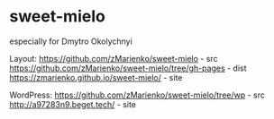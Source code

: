 # sweet-mielo
especially for Dmytro Okolychnyi

Layout:
https://github.com/zMarienko/sweet-mielo - src
https://github.com/zMarienko/sweet-mielo/tree/gh-pages - dist
https://zmarienko.github.io/sweet-mielo/ - site

WordPress:
https://github.com/zMarienko/sweet-mielo/tree/wp - src
http://a97283n9.beget.tech/ -  site
